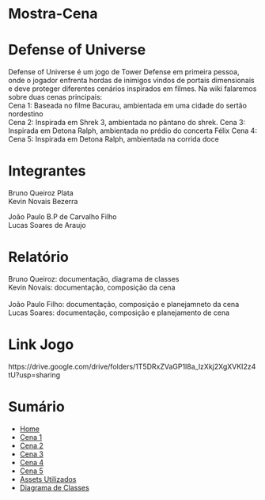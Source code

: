 # Mostra-Cena

<h1>Defense of Universe</h1>
<p>
 Defense of Universe é um jogo de Tower Defense em primeira pessoa, onde o jogador enfrenta hordas de inimigos vindos de portais dimensionais e deve proteger diferentes cenários inspirados em filmes. Na wiki falaremos sobre duas cenas principais: <br>
  Cena 1: Baseada no filme Bacurau, ambientada em uma cidade do sertão nordestino <br>
  Cena 2: Inspirada em Shrek 3, ambientada no pântano do shrek.
  Cena 3: Inspirada em Detona Ralph, ambientada no prédio do concerta Félix
  Cena 4:
  Cena 5: Inspirada em Detona Ralph, ambientada na corrida doce
</p>

<h1>Integrantes</h1>
<p>
  Bruno Queiroz Plata <br>
  Kevin Novais Bezerra <br>
  
  João Paulo B.P de Carvalho Filho <br>
  Lucas Soares de Araujo <br>
</p>

<h1>Relatório</h1>
Bruno Queiroz: documentação, diagrama de classes
<br>
Kevin Novais: documentação, composição da cena
<br>
<br>
João Paulo Filho: documentação, composição e planejamneto da cena
<br>
Lucas Soares: documentação, composição e planejamento de cena

<h1>Link Jogo</h1>
https://drive.google.com/drive/folders/1T5DRxZVaGP1I8a_lzXkj2XgXVKI2z4tU?usp=sharing

<h1>Sumário</h1>

- [Home](https://github.com/Bruno616/Mostra-Cena/wiki)
- [Cena 1](https://github.com/Bruno616/Mostra-Cena/wiki/1.-Cena-1)
- [Cena 2](https://github.com/Bruno616/Mostra-Cena/wiki/2.-Cena-2)
- [Cena 3](https://github.com/Bruno616/Mostra-Cena/wiki/3.-Cena-3)
- [Cena 4](https://github.com/Bruno616/Mostra-Cena/wiki/4.-Cena-4)
- [Cena 5](https://github.com/Bruno616/Mostra-Cena/wiki/5.-Cena-5)
- [Assets Utilizados](https://github.com/Bruno616/Mostra-Cena/wiki/6.-Assets-Utilizados)
- [Diagrama de Classes](https://github.com/Bruno616/Mostra-Cena/wiki/7.-Diagrama-de-classes)
